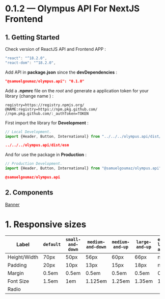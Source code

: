 # 0.1.2 — Olympus API For NextJS Frontend

## 1. Getting Started

Check version of ReactJS API and Frontend APP :

```jsx
"react": "^18.2.0",
"react-dom": "^18.2.0",
```

Add API in **package.json** since the **devDependencies** :

```json
"@samuelgoumaz/olympus.api": "0.1.0"
```

Add a **.npmrc** file on the *root* and generate a application token for your library (change name ) :

```
registry=https://registry.npmjs.org/
@NAME:registry=https://npm.pkg.github.com/
//npm.pkg.github.com/:_authToken=TOKEN
```

First import the library for **Development** :

```jsx
// Local Development.
import {Header, Button, International} from "../../../olympus.api/dist/esm"
```

```json
../../../olympus.api/dist/esm
```

And for use the package in **Production** :

```jsx
// Production Development.
import {Header, Button, International} from "@samuelgoumaz/olympus.api"
```

```json
@samuelgoumaz/olympus.api
```

## 2. Components

[Banner](./support/banner.md)

# 1. Responsive sizes

| Label        | `default` | `small-and-down` | `medium-and-down` | `medium-and-up` | `large-and-up` | `extra-large-and-up` |
| ------------ | --------- | ---------------- | ----------------- | --------------- | -------------- | -------------------- |
| Height/Width | 70px      | 50px             | 56px              | 60px            | 66px           | none                 |
| Padding      | 20px      | 10px             | 13px              | 15px            | 18px           | none                 |
| Margin       | 0.5em     | 0.5em            | 0.5em             | 0.5em           | 0.5em          | 0.5em                |
| Font Size    | 1.5em     | 1em              | 1.125em           | 1.25em          | 1.35em         | 1.5em                |
| Radio        |           |                  |                   |                 |                |                      |
